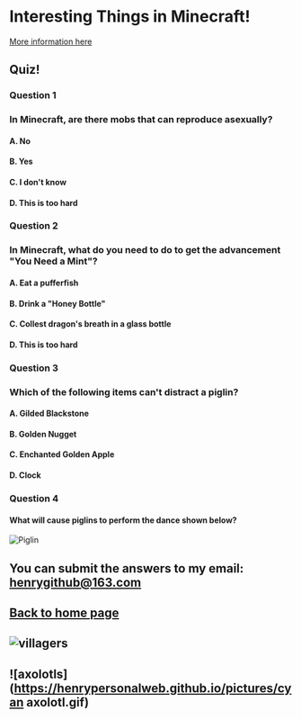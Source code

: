 # Interesting Things in Minecraft!
[More information here](https://minecraft.fandom.com/wiki/Minecraft)

## Quiz!
### Question 1
### In Minecraft, are there mobs that can reproduce asexually?
#### A. No
#### B. Yes
#### C. I don't know
#### D. This is too hard
### Question 2
### In Minecraft, what do you need to do to get the advancement "You Need a Mint"?
#### A. Eat a pufferfish
#### B. Drink a "Honey Bottle"
#### C. Collest dragon's breath in a glass bottle
#### D. This is too hard
### Question 3 
### Which of the following items can't distract a piglin?
#### A. Gilded Blackstone
#### B. Golden Nugget
#### C. Enchanted Golden Apple
#### D. Clock
### Question 4
#### What will cause piglins to perform the dance shown below?
![Piglin](https://henrypersonalweb.github.io/pictures/piglin.gif)
## You can submit the answers to my email: henrygithub@163.com
## [Back to home page](https://henrypersonalweb.github.io/home)

## ![villagers](https://henrypersonalweb.github.io/pictures/villagers.gif)
## ![axolotls](https://henrypersonalweb.github.io/pictures/cyan axolotl.gif)
